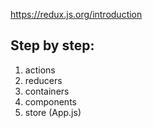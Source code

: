 https://redux.js.org/introduction
## Step by step:
1. actions
2. reducers
3. containers
4. components
5. store (App.js)